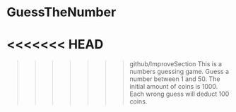 # GuessTheNumber
<<<<<<< HEAD
=======

>>>>>>> github/ImproveSection
This is a numbers guessing game. 
Guess a number between 1 and 50. 
The initial amount of coins is 1000. 
Each wrong guess will deduct 100 coins.
